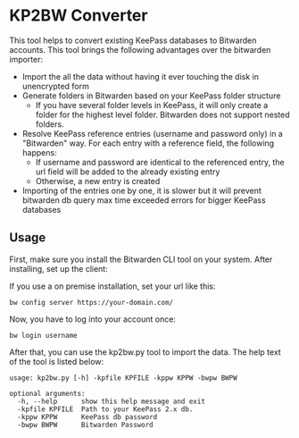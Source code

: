 # KP2BW Converter

This tool helps to convert existing KeePass databases to Bitwarden accounts. This tool brings the following advantages over the bitwarden importer:

* Import the all the data without having it ever touching the disk in unencrypted form
* Generate folders in Bitwarden based on your KeePass folder structure
  * If you have several folder levels in KeePass, it will only create a folder for the highest level folder. Bitwarden does not support nested folders.
* Resolve KeePass reference entries (username and password only) in a "Bitwarden" way. For each entry with a reference field, the following happens:
  * If username and password are identical to the referenced entry, the url field will be added to the already existing entry
  * Otherwise, a new entry is created
* Importing of the entries one by one, it is slower but it will prevent bitwarden db query max time exceeded errors for bigger KeePass databases

## Usage
First, make sure you install the Bitwarden CLI tool on your system. After installing, set up the client:

If you use a on premise installation, set your url like this:
```
bw config server https://your-domain.com/
```

Now, you have to log into your account once:
```
bw login username
```

After that, you can use the kp2bw.py tool to import the data. The help text of the tool is listed below:
```
usage: kp2bw.py [-h] -kpfile KPFILE -kppw KPPW -bwpw BWPW

optional arguments:
  -h, --help      show this help message and exit
  -kpfile KPFILE  Path to your KeePass 2.x db.
  -kppw KPPW      KeePass db password
  -bwpw BWPW      Bitwarden Password
```